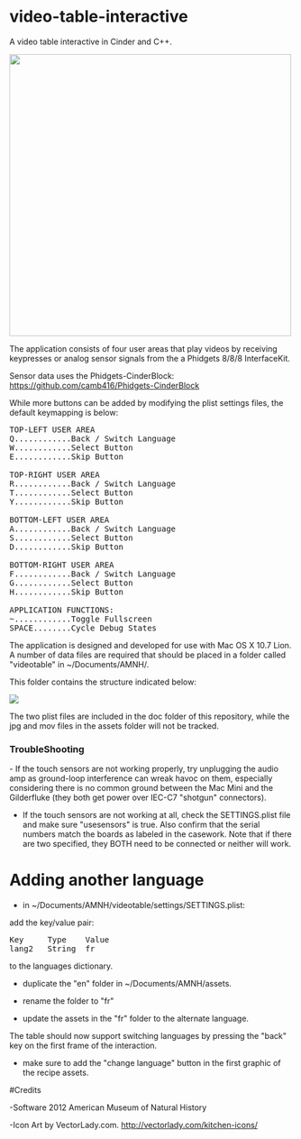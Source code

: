 video-table-interactive
=======================

A video table interactive in Cinder and C++.

<img src="https://raw.github.com/camb416/video-table-interactive/master/screenshot.jpg" width="500" />

The application consists of four user areas that play videos by receiving keypresses or analog sensor signals from the a Phidgets 8/8/8 InterfaceKit.

Sensor data uses the Phidgets-CinderBlock: https://github.com/camb416/Phidgets-CinderBlock

While more buttons can be added by modifying the plist settings files, the default keymapping is below:

<pre>
TOP-LEFT USER AREA
Q............Back / Switch Language
W............Select Button
E............Skip Button

TOP-RIGHT USER AREA
R............Back / Switch Language
T............Select Button
Y............Skip Button

BOTTOM-LEFT USER AREA
A............Back / Switch Language
S............Select Button
D............Skip Button

BOTTOM-RIGHT USER AREA
F............Back / Switch Language
G............Select Button
H............Skip Button

APPLICATION FUNCTIONS:
~............Toggle Fullscreen
SPACE........Cycle Debug States
</pre>

The application is designed and developed for use with Mac OS X 10.7 Lion. A number of data files are required that should be placed in a folder called "videotable" in ~/Documents/AMNH/.

This folder contains the structure indicated below:

<img src="https://raw.github.com/camb416/video-table-interactive/master/doc/data_folder_structure.png" />

The two plist files are included in the doc folder of this repository, while the jpg and mov files in the assets folder will not be tracked.

<h3>TroubleShooting</h3>
- If the touch sensors are not working properly, try unplugging the audio amp as ground-loop interference can wreak havoc on them, especially considering there is no common ground between the Mac Mini and the Gilderfluke (they both get power over IEC-C7 "shotgun" connectors).

- If the touch sensors are not working at all, check the SETTINGS.plist file and make sure "usesensors" is true. Also confirm that the serial numbers match the boards as labeled in the casework. Note that if there are two specified, they BOTH need to be connected or neither will work.

# Adding another language

- in ~/Documents/AMNH/videotable/settings/SETTINGS.plist:

add the key/value pair:
<pre>
Key  	Type	Value
lang2	String	fr
</pre>
to the languages dictionary.


- duplicate the "en" folder in ~/Documents/AMNH/assets.

- rename the folder to "fr"

- update the assets in the "fr" folder to the alternate language.

The table should now support switching languages by pressing the "back" key on the first frame of the interaction.

- make sure to add the "change language" button in the first graphic of the recipe assets.


#Credits

-Software 2012 American Museum of Natural History

-Icon Art by VectorLady.com.  http://vectorlady.com/kitchen-icons/
